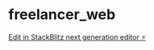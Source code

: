 # freelancer_web

[Edit in StackBlitz next generation editor ⚡️](https://stackblitz.com/~/github.com/Dynamicloki/freelancer_web)